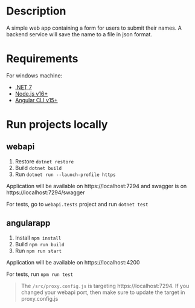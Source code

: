 # Description

A simple web app containing a form for users to submit their names. A backend service will save the name to a file in json format.

# Requirements

For windows machine:

- [.NET 7](https://dotnet.microsoft.com/en-us/download/dotnet/7.0)
- [Node.js v16+](https://nodejs.org/en/)
- [Angular CLI v15+](https://angular.io/cli#installing-angular-cli)

# Run projects locally

## webapi

1. Restore `dotnet restore`
2. Build `dotnet build`
3. Run `dotnet run --launch-profile https`

Application will be available on https://localhost:7294 and swagger is on https://localhost:7294/swagger

For tests, go to `webapi.tests` project and run `dotnet test`

## angularapp

1. Install `npm install`
2. Build `npm run build`
3. Run `npm run start`

Application will be available on https://localhost:4200

For tests, run `npm run test`

> The `/src/proxy.config.js` is targeting https://localhost:7294. If you changed your webapi port, then make sure to update the target in proxy.config.js
